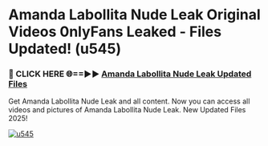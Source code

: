 # Amanda Labollita Nude Leak Original Videos 0nlyFans Leaked - Files Updated! (u545)

<h3>🔴 CLICK HERE 🌐==►► <a href="https://tinyurl.com/52m3yx9h" rel="nofollow">Amanda Labollita Nude Leak Updated Files</a></h3>

Get Amanda Labollita Nude Leak and all content. Now you can access all videos and pictures of Amanda Labollita Nude Leak. New Updated Files 2025!

[![u545](https://i.imgur.com/TnHtlc8.gif)](https://tinyurl.com/52m3yx9h)
